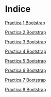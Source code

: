 <h1>Indice</h1>

<a href="https://zxvigoxz.github.io/WEB/Practica%201%20Bootstrap.html"> Practica 1 Bootstrap </a>

<a href="https://zxvigoxz.github.io/WEB/Practica%202%20Bootstrap.html"> Practica 2 Bootstrap </a>

<a href="https://zxvigoxz.github.io/WEB/Practica%203%20Bootstrap.html"> Practica 3 Bootstrap </a>

<a href="https://zxvigoxz.github.io/WEB/Practica%204%20Bootstrap.html"> Practica 4 Bootstrap </a>

<a href="https://zxvigoxz.github.io/WEB/Practica%205%20Bootstrap.html"> Practica 5 Bootstrap </a>

<a href="https://zxvigoxz.github.io/WEB/Practica%206%20Bootstrap.html"> Practica 6 Bootstrap </a>

<a href="https://zxvigoxz.github.io/WEB/Practica%207%20Bootstrap.html"> Practica 7 Bootstrap </a>

<a href="https://zxvigoxz.github.io/WEB/Practica%208%20Bootstrap.html"> Practica 8 Bootstrap </a>
